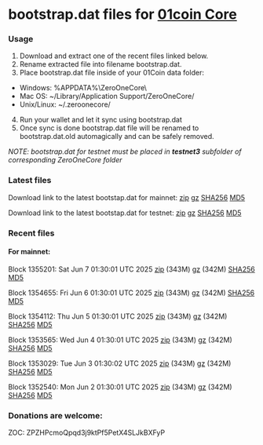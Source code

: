 # bootstrap.dat files for [01coin Core](https://01coin.io)

### Usage

1. Download and extract one of the recent files linked below.
2. Rename extracted file into filename bootstrap.dat.
3. Place bootstrap.dat file inside of your 01Coin data folder:
 - Windows: %APPDATA%\ZeroOneCore\
 - Mac OS: ~/Library/Application Support/ZeroOneCore/
 - Unix/Linux: ~/.zeroonecore/
4. Run your wallet and let it sync using bootstrap.dat
5. Once sync is done bootstrap.dat file will be renamed to bootstrap.dat.old automagically and can be safely removed.

_NOTE: bootstrap.dat for testnet must be placed in **testnet3** subfolder of corresponding ZeroOneCore folder_

### Latest files
Download link to the latest bootstap.dat for mainnet: [zip](https://files.01coin.io/mainnet/bootstrap.dat.zip) [gz](https://files.01coin.io/mainnet/bootstrap.dat.tar.gz) [SHA256](https://files.01coin.io/mainnet/sha256.txt) [MD5](https://files.01coin.io/mainnet/md5.txt)

Download link to the latest bootstap.dat for testnet: [zip](https://files.01coin.io/testnet/bootstrap.dat.zip) [gz](https://files.01coin.io/testnet/bootstrap.dat.tar.gz) [SHA256](https://files.01coin.io/testnet/sha256.txt) [MD5](https://files.01coin.io/testnet/md5.txt)

### Recent files

#### For mainnet:

Block 1355201: Sat Jun  7 01:30:01 UTC 2025 [zip](https://files.01coin.io/mainnet/2025-06-07/bootstrap.dat.zip) (343M) [gz](https://files.01coin.io/mainnet/2025-06-07/bootstrap.dat.tar.gz) (342M) [SHA256](https://files.01coin.io/mainnet/2025-06-07/sha256.txt) [MD5](https://files.01coin.io/mainnet/2025-06-07/md5.txt)

Block 1354655: Fri Jun  6 01:30:01 UTC 2025 [zip](https://files.01coin.io/mainnet/2025-06-06/bootstrap.dat.zip) (343M) [gz](https://files.01coin.io/mainnet/2025-06-06/bootstrap.dat.tar.gz) (342M) [SHA256](https://files.01coin.io/mainnet/2025-06-06/sha256.txt) [MD5](https://files.01coin.io/mainnet/2025-06-06/md5.txt)

Block 1354112: Thu Jun  5 01:30:01 UTC 2025 [zip](https://files.01coin.io/mainnet/2025-06-05/bootstrap.dat.zip) (343M) [gz](https://files.01coin.io/mainnet/2025-06-05/bootstrap.dat.tar.gz) (342M) [SHA256](https://files.01coin.io/mainnet/2025-06-05/sha256.txt) [MD5](https://files.01coin.io/mainnet/2025-06-05/md5.txt)

Block 1353565: Wed Jun  4 01:30:01 UTC 2025 [zip](https://files.01coin.io/mainnet/2025-06-04/bootstrap.dat.zip) (343M) [gz](https://files.01coin.io/mainnet/2025-06-04/bootstrap.dat.tar.gz) (342M) [SHA256](https://files.01coin.io/mainnet/2025-06-04/sha256.txt) [MD5](https://files.01coin.io/mainnet/2025-06-04/md5.txt)

Block 1353029: Tue Jun  3 01:30:02 UTC 2025 [zip](https://files.01coin.io/mainnet/2025-06-03/bootstrap.dat.zip) (343M) [gz](https://files.01coin.io/mainnet/2025-06-03/bootstrap.dat.tar.gz) (342M) [SHA256](https://files.01coin.io/mainnet/2025-06-03/sha256.txt) [MD5](https://files.01coin.io/mainnet/2025-06-03/md5.txt)

Block 1352540: Mon Jun  2 01:30:01 UTC 2025 [zip](https://files.01coin.io/mainnet/2025-06-02/bootstrap.dat.zip) (343M) [gz](https://files.01coin.io/mainnet/2025-06-02/bootstrap.dat.tar.gz) (342M) [SHA256](https://files.01coin.io/mainnet/2025-06-02/sha256.txt) [MD5](https://files.01coin.io/mainnet/2025-06-02/md5.txt)


### Donations are welcome:

ZOC: ZPZHPcmoQpqd3j9ktPf5PetX4SLJkBXFyP
